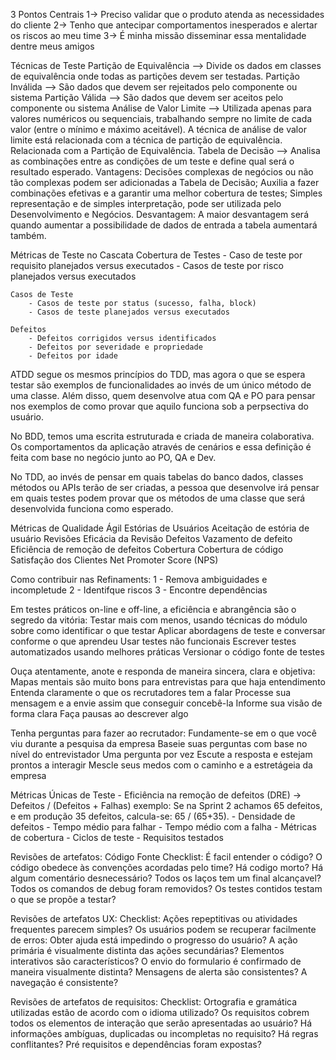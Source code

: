 
3 Pontos Centrais
	1-> Preciso validar que o produto atenda as necessidades do cliente
	2-> Tenho que antecipar comportamentos inesperados e alertar os riscos ao meu time
	3-> É minha missão disseminar essa mentalidade dentre meus amigos



Técnicas de Teste
	Partição de Equivalência --> Divide os dados em classes de equivalência onde todas as partições devem ser testadas.
		Partição Inválida --> São dados que devem ser rejeitados pelo componente ou sistema
		Partição Válida --> São dados que devem ser aceitos pelo componente ou sistema
	Análise de Valor Limite --> Utilizada apenas para valores numéricos ou sequenciais, trabalhando sempre no limite de cada valor (entre o mínimo e máximo aceitável). A técnica de análise de valor limite está relacionada com a técnica de partição de equivalência. Relacionada com a Partição de Equivalência.
	Tabela de Decisão --> Analisa as combinações entre as condições de um teste e define qual será o resultado esperado.
		Vantagens: Decisões complexas de negócios ou não tão complexas podem ser adicionadas a Tabela de Decisão;
		Auxilia a fazer combinações efetivas e a garantir uma melhor cobertura de testes;
		Simples representação e de simples interpretação, pode ser utilizada pelo Desenvolvimento e Negócios.
		Desvantagem: A maior desvantagem será quando aumentar a possibilidade de dados de entrada a tabela aumentará também.


Métricas de Teste no Cascata 
	Cobertura de Testes
		- Caso de teste por requisito planejados versus executados
		- Casos de teste por risco planejados versus executados

	Casos de Teste
		- Casos de teste por status (sucesso, falha, block)
		- Casos de teste planejados versus executados

	Defeitos
		- Defeitos corrigidos versus identificados
		- Defeitos por severidade e propriedade
		- Defeitos por idade

ATDD segue os mesmos princípios do TDD, mas agora o que se espera testar são exemplos de funcionalidades ao invés de um único método de uma classe. Além disso, quem desenvolve atua com QA e PO para pensar nos exemplos de como provar que aquilo funciona sob a perpsectiva do usuário.

No BDD, temos uma escrita estruturada e criada de maneira colaborativa. Os comportamentos da aplicação através de cenários e essa definição é feita com base no negócio junto ao PO, QA e Dev.

No TDD, ao invés de pensar em quais tabelas do banco dados, classes métodos ou APIs terão de ser criadas, a pessoa que desenvolve irá pensar em quais testes podem provar que os métodos de uma classe que será desenvolvida funciona como esperado.

Métricas de Qualidade Ágil
	Estórias de Usuários
		Aceitação de estória de usuário
	Revisões 
		Eficácia da Revisão
	Defeitos
		Vazamento de defeito
		Eficiência de remoção de defeitos
	Cobertura
		Cobertura de código
	Satisfação dos Clientes
		Net Promoter Score (NPS)

Como contribuir nas Refinaments:
	1 - Remova ambiguidades e incompletude
	2 - Identifque riscos
	3 - Encontre dependências

Em testes práticos on-line e off-line, a eficiência e abrangência são o segredo da vitória:
	Testar mais com menos, usando técnicas do módulo sobre como identificar o que testar
	Aplicar abordagens de teste e conversar conforme o que aprendeu
	Usar testes não funcionais
	Escrever testes automatizados usando melhores práticas
	Versionar o código fonte de testes

Ouça atentamente, anote e responda de maneira sincera, clara e objetiva:
	Mapas mentais são muito bons para entrevistas para que haja entendimento
	Entenda claramente o que os recrutadores tem a falar
	Processe sua mensagem e a envie assim que conseguir concebê-la
	Informe sua visão de forma clara
	Faça pausas ao descrever algo

Tenha perguntas para fazer ao recrutador:
		Fundamente-se em o que você viu durante a pesquisa da empresa
		Baseie suas perguntas com base no nível do entrevistador
		Uma pergunta por vez
		Escute a resposta e estejam prontos a interagir
		Mescle seus medos com o caminho e a estretágeia da empresa

Métricas Únicas de Teste
	- Eficiência na remoção de defeitos (DRE) -> Defeitos / (Defeitos + Falhas)
	exemplo: Se na Sprint 2 achamos 65 defeitos, e em produção 35 defeitos, calcula-se:
		65 / (65+35).
	- Densidade de defeitos
	- Tempo médio para falhar
	- Tempo médio com a falha
	- Métricas de cobertura
	- Ciclos de teste
	- Requisitos testados

Revisões de artefatos: Código Fonte
	Checklist:
		É facil entender o código?
		O código obedece às convenções acordadas pelo time?
		Há codigo morto?
		Há algum comentário desnecessário?
		Todos os laços tem um final alcançavel?
		Todos os comandos de debug foram removidos?
		Os testes contidos testam o que se propõe a testar?

Revisões de artefatos UX:
	Checklist:
		Ações repeptitivas ou atividades frequentes parecem simples?
		Os usuários podem se recuperar facilmente de erros:
		Obter ajuda está impedindo o progresso do usuário?
		A ação primária é visualmente distinta das ações secundárias?
		Elementos interativos são característicos?
		O envio do formulario é confirmado de maneira visualmente distinta?
		Mensagens de alerta são consistentes?
		A navegação é consistente?

Revisões de artefatos de requisitos:
	Checklist:
		Ortografia e gramática utilizadas estão de acordo com o idioma utilizado?
		Os requisitos cobrem todos os elementos de interação que serão apresentadas ao usuário?
		Há informações ambíguas, duplicadas ou incompletas no requisito?
		Há regras conflitantes?
		Pré requisitos e dependências foram expostas?